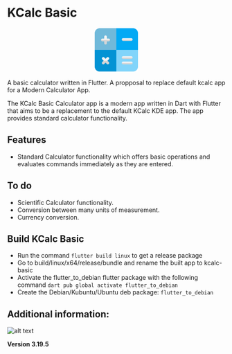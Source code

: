 # KCalc Basic
<center>
<img src="assets/keys.png" width="100">
</center>

A basic calculator written in Flutter. A propposal to replace default kcalc app for a Modern Calculator App.

The KCalc Basic Calculator app is a modern app written in Dart with Flutter that aims to be a replacement to the default KCalc KDE app. The app provides standard  calculator functionality.

## Features
- Standard Calculator functionality which offers basic operations and evaluates commands immediately as they are entered.

## To do
- Scientific Calculator functionality.
- Conversion between many units of measurement.
- Currency conversion.

## Build KCalc Basic

- Run the command ``` flutter build linux ``` to get a release package
- Go to build/linux/x64/release/bundle and rename the built app to kcalc-basic 
- Activate the flutter_to_debian flutter package with the following command ``` dart pub global activate flutter_to_debian ```
- Create the Debian/Kubuntu/Ubuntu deb package: ``` flutter_to_debian ```

 ## Additional information:

![alt text](https://raw.githubusercontent.com/flutter/website/archived-master/src/_assets/image/flutter-lockup-bg.jpg "Flutter")

<b>Version 3.19.5</b> 
